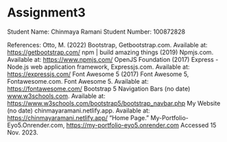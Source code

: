 # Assignment3
Student Name: Chinmaya Ramani
Student Number: 100872828

References:
Otto, M. (2022) Bootstrap, Getbootstrap.com. Available at: https://getbootstrap.com/
npm | build amazing things (2019) Npmjs.com. Available at: https://www.npmjs.com/
OpenJS Foundation (2017) Express - Node.js web application framework, Expressjs.com. Available at: https://expressjs.com/
Font Awesome 5 (2017) Font Awesome 5, Fontawesome.com. Font Awesome 5. Available at: https://fontawesome.com/
Bootstrap 5 Navigation Bars (no date) www.w3schools.com. Available at: https://www.w3schools.com/bootstrap5/bootstrap_navbar.php
My Website (no date) chinmayaramani.netlify.app. Available at: https://chinmayaramani.netlify.app/
“Home Page.” My-Portfolio-Eyo5.Onrender.com, https://my-portfolio-eyo5.onrender.com Accessed 15 Nov. 2023.

